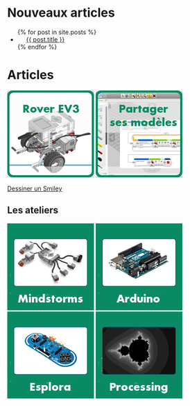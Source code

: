 
<h1>
Nouveaux articles
</h1>

<ul>
  {% for post in site.posts %}
    <li>
      <a href="{{ post.url | relative_url  }}">{{ post.title }}</a>
    </li>
  {% endfor %}
</ul>

# Articles

[![Rover](blog/images/rover.png)](workshops/mindstorms/rover)
[![Concepteur](blog/images/concepteur.png)](workshops/mindstorms/concepteur)

[Dessiner un Smiley](workshops/mindstorms/robot-qui-dessine/smiley.html)


## Les ateliers

[![Mindstorms](images/mindstorms-200-200.jpeg)](workshops/mindstorms)
[![Arduino](images/arduino-200-200.jpeg)](workshops/arduino)
[![Esplora](images/esplora-200-200.jpeg)](workshops/esplora)
[![Processing](images/processing-200-200.jpeg)](workshops/processing)


